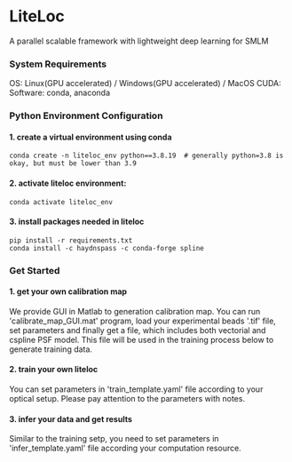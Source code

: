 # LiteLoc
A parallel scalable framework with lightweight deep learning for SMLM

### System Requirements
OS: Linux(GPU accelerated) / Windows(GPU accelerated) / MacOS
CUDA:
Software: conda, anaconda

### Python Environment Configuration
#### 1. create a virtual environment using conda  
`conda create -n liteloc_env python==3.8.19  # generally python=3.8 is okay, but must be lower than 3.9`  
#### 2. activate liteloc environment:  
`conda activate liteloc_env`
#### 3. install packages needed in liteloc  
`pip install -r requirements.txt`  
`conda install -c haydnspass -c conda-forge spline`

### Get Started
#### 1. get your own calibration map
We provide GUI in Matlab to generation calibration map. You can run 'calibrate_map_GUI.mat' program, load your experimental beads '.tif' file, 
set parameters and finally get a file, which includes both vectorial and cspline PSF model. This file will be used in the
training process below to generate training data.

#### 2. train your own liteloc
You can set parameters in 'train_template.yaml' file according to your optical setup. Please pay attention to the parameters with notes.

#### 3. infer your data and get results
Similar to the training setp, you need to set parameters in 'infer_template.yaml' file according your computation resource.
